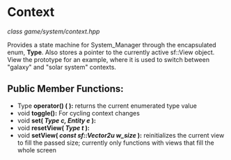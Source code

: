 # Context
*class*
*game/system/context.hpp*

Provides a state machine for System_Manager through the encapsulated enum, **Type**. Also stores a pointer to the currently active sf::View object. View the prototype for an example, where it is used to switch between "galaxy" and "solar system" contexts.

## Public Member Functions:
- Type **operator() ( ):** returns the current enumerated type value
- void **toggle():** For cycling context changes
- void **set( *Type c, Entity e* ):**
- void **resetView( *Type t* ):**
- void **setView( *const sf::Vector2u w_size* ):** reinitializes the current view to fill the passed size; currently only functions with views that fill the whole screen